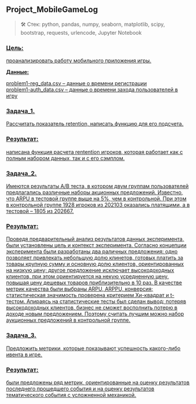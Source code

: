 ## Project_MobileGameLog
> 🛠 Стек: python, pandas, numpy, seaborn, matplotlib, scipy, bootstrap, requests, urlencode, Jupyter  Notebook

### <u>Цель<u/>: <br>
проанализировать работу мобильного приложения игры.

**Данные:**

problem1-reg_data.csv   – данные о времени регистрации<br>
problem1-auth_data.csv  – данные о времени захода пользователей в игру

### <u>Задача_1<u/>.<br> 
Рассчитать показатель retention, написать функцию для его подсчета.

### <u>Результат:<u/><br>
написана функция расчета rentention игроков, которая работает как с полным набором данных, так и с его сэмплом.

### <u>Задача_2<u/>.<br> 
Имеются результаты A/B теста, в котором двум группам пользователей предлагались различные наборы акционных предложений. Известно, что ARPU в тестовой группе выше на 5%, чем в контрольной. При этом в контрольной группе 1928 игроков из 202103 оказались платящими, а в тестовой – 1805 из 202667.

### <u>Результат:<u/><br>
Проведя предварительный анализ результатов данных эксперимента, были установлены цель и контекст эксперимента. Согласно концепции эксперимента были разработаны два раличных предложения: одно позволяет привлекать небольшую долю клинетов, готовых платить за товары крупную сумму и  основную долю клиентов, ориентированных на низкую цену; другое предложение исключает высокодоходных клиентов, при этом ориентируется на некую усредненную цену, повышая цену дешевых товаров приблизительно в 10 раз. В качестве метрик качества были выбраны ARPU, ARPPU, конверсия; статистическая значимость проверена критерием Хи-квадрат и t-тестом. Апираясь на статистические тесты был сделан вывод: потеряв высокодоходных клиентов, бизнес не сможет восполнить потерю в доходе новым предложением. Поэтому считать лучшим можно набор аукционных предложений в контрольной группе.

### <u>Задача_3<u/>.<br> 
Предложить метрики, которые показывают успешность какого-либо ивента в игре.

### <u>Результат:<u/><br>
были предложены ряд метрик, ориентированные на оценку результатов последнего прошедшего события и на оценку результатов тематического события с усложненной механикой.

